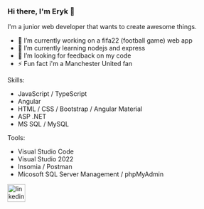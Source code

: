 ### Hi there, I'm Eryk 👋

I'm a junior web developer that wants to create awesome things.

- 🔭 I’m currently working on a fifa22 (football game) web app
- 🌱 I’m currently learning nodejs and express
- 🤔 I’m looking for feedback on my code
- ⚡ Fun fact i'm a Manchester United fan

Skills: 
- JavaScript / TypeScript
- Angular
- HTML / CSS / Bootstrap / Angular Material
- ASP .NET 
- MS SQL / MySQL

Tools:
- Visual Studio Code
- Visual Studio 2022
- Insomia / Postman
- Micosoft SQL Server Management / phpMyAdmin

[<img src='https://cdn.jsdelivr.net/npm/simple-icons@3.0.1/icons/linkedin.svg' alt='linkedin' height='40'>](https://www.linkedin.com/in/eryk-ciesielski/)
